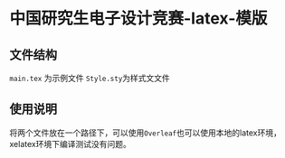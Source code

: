 # 中国研究生电子设计竞赛-latex-模版
## 文件结构
`main.tex` 为示例文件
`Style.sty`为样式文文件
## 使用说明
将两个文件放在一个路径下，可以使用`Overleaf`也可以使用本地的latex环境，xelatex环境下编译测试没有问题。
